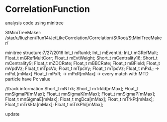 # CorrelationFunction
analysis code using minitree

StMiniTreeMaker:
/star/u/liuzhen/Run14/JetLikeCorrelation/Correlation/StRoot/StMiniTreeMaker/

minitree structure:7/27/2016
Int_t    mRunId;
Int_t    mEventId;
Int_t    mGRefMult;
Float_t    mGRefMultCorr;
Float_t    mEvtWeight;
Short_t    mCentrality16;
Short_t    mCentrality9;
Float_t  mZDCRate;
Float_t  mBBCRate;
Float_t  mBField;
Float_t  mVpdVz;
Float_t  mTpcVx;
Float_t  mTpcVy;
Float_t  mTpcVz;
Float_t  mPxL; -> mPxL[mMax]
Float_t  mPxR; -> mPxR[mMax] -> every match with MTD particle have Px value

//track information
Short_t    mNTrk;
Short_t    mTrkId[mMax];
Float_t    mnSigmaPi[mMax];
Float_t    mnSigmaK[mMax];
Float_t    mnSigmaP[mMax];
Float_t    mnSigmaE[mMax];
Float_t    mgDca[mMax];
Float_t  mTrkPt[mMax];
Float_t  mTrkEta[mMax];
Float_t  mTrkPhi[mMax];

update
